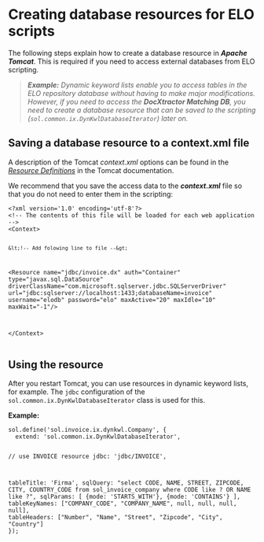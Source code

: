 <h1>Creating database resources for ELO scripts</h1>
<p>The following steps explain how to create a database resource in <span
style='font-weight:bold;font-style:italic'>Apache Tomcat</span>. This is required if you need to access external databases from ELO scripting.</p>
<blockquote>
<p><span
style='font-weight:bold;font-style:italic'>Example:</span><span
style='font-style:italic'> Dynamic keyword lists enable you to access tables in the ELO repository database without having to make major modifications. However, if you need to access the </span><span
style='font-weight:bold;font-style:italic'>DocXtractor Matching DB</span><span
style='font-style:italic'>, you need to create a database resource that can be saved to the scripting (<code>sol.common.ix.DynKwlDatabaseIterator</code>) later on.</p>
</blockquote>
<h2>Saving a database resource to a context.xml file</h2>
<p><span class="tag_important">A description of the Tomcat <span
style='font-style:italic'>context.xml</span> options can be found in the <a
href="https://tomcat.apache.org/tomcat-8.0-doc/config/context.html#Resource_Definitions"><span
style='font-style:italic'>Resource Definitions</span></a> in the Tomcat documentation.</span></p>
<p>We recommend that you save the access data to the <span
style='font-weight:bold;font-style:italic'>context.xml</span> file so that you do not need to enter them in the scripting:</p>
<pre><code>&lt;?xml version='1.0' encoding='utf-8'?&gt;
&lt;!-- The contents of this file will be loaded for each web application --&gt;
&lt;Context&gt;

    &lt;!-- Add folowing line to file --&gt;
&lt;Resource name=&quot;jdbc/invoice.dx&quot; auth=&quot;Container&quot; type=&quot;javax.sql.DataSource&quot; 
    driverClassName=&quot;com.microsoft.sqlserver.jdbc.SQLServerDriver&quot; 
    url=&quot;jdbc:sqlserver://localhost:1433;databaseName=invoice&quot; 
    username=&quot;elodb&quot; password=&quot;elo&quot; 
    maxActive=&quot;20&quot; maxIdle=&quot;10&quot; maxWait=&quot;-1&quot;/&gt;

&lt;/Context&gt;
</code></pre>
<h2>Using the resource</h2>
<p>After you restart Tomcat, you can use resources in dynamic keyword lists, for example. The <code>jdbc</code> configuration of the <code>sol.common.ix.DynKwlDatabaseIterator</code> class is used for this.</p>
<p><span
style='font-weight:bold'>Example:</span></p>
<pre><code>sol.define('sol.invoice.ix.dynkwl.Company', {
  extend: 'sol.common.ix.DynKwlDatabaseIterator',

  // use INVOICE resource
  jdbc: 'jdbc/INVOICE',

  tableTitle: 'Firma',
  sqlQuery: &quot;select CODE, NAME, STREET, ZIPCODE, CITY, COUNTRY_CODE from sol_invoice_company where CODE like ? OR NAME like ?&quot;,
  sqlParams: [
    {mode: 'STARTS_WITH'},
    {mode: 'CONTAINS'}
  ],
  tableKeyNames: [&quot;COMPANY_CODE&quot;, &quot;COMPANY_NAME&quot;, null, null, null, null],
  tableHeaders: [&quot;Number&quot;, &quot;Name&quot;, &quot;Street&quot;, &quot;Zipcode&quot;, &quot;City&quot;, &quot;Country&quot;]
});
</code></pre>
